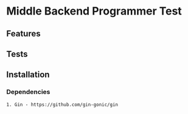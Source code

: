 # Middle Backend Programmer Test

## Features 

## Tests

## Installation 

### Dependencies
    1. Gin - https://github.com/gin-gonic/gin
